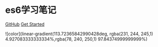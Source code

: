 <!-- ![logo](_media/icon.svg) -->

# es6学习笔记

[GitHub](https://github.com/QingWei-Li/docsify/)
[Get Started](#quick-start)

<!-- 背景图片 -->
<!-- ![](_media/bg.jpg) -->

<!-- 背景色 -->

![color](linear-gradient(113.72365842990428deg, rgba(231, 244, 245,1) 4.927083333333334%,rgba(78, 240, 250,1) 97.84374999999999%)